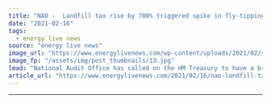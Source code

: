 ```yaml
---
title: "NAO -  Landfill tax rise by 700% triggered spike in fly-tipping"
date: "2021-02-16"
tags: 
  - energy live news
source: "energy live news"
image_url: "https://www.energylivenews.com/wp-content/uploads/2021/02/shutterstock_625429940.jpg"
image_fp: "/assets/img/post_thumbnails/13.jpg"
lead: "National Audit Office has called on the HM Treasury to have a broader insight into the environmental impact of taxes "
article_url: "https://www.energylivenews.com/2021/02/16/nao-landfill-tax-rise-by-700-triggered-spike-in-fly-tipping/"
---
```


---
